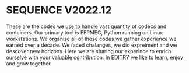 # SEQUENCE V2022.12

These are the codes we use to handle vast quantity of codecs and containers. Our primary tool is FFPMEG, Python running on Linux workstations. We organise all of these codes
we gather experience we earned over a decade. We faced chalanges, we did expreiment and we descover new horizons. Here we are sharing our experince to enrich ourselve with your valuable contribution.
In EDITRY we like to learn, enjoy and grow together.
